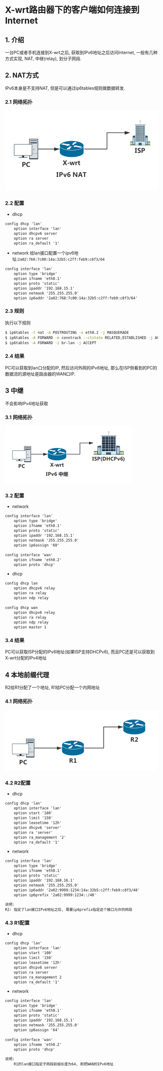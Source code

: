 # X-wrt路由器下的客户端如何连接到Internet

## 1. 介绍
一台PC或者手机连接到X-wrt之后, 获取到IPv6地址之后访问Internet, 一般有几种方式实现, NAT, 中继(relay), 划分子网段. 

## 2. NAT方式
IPv6本身是不支持NAT, 但是可以通过ip6tables规则做数据转发.
### 2.1 网络拓扑
![](../img/ipv6-NAT-topology.png)

### 2.2 配置
+ dhcp
```
config dhcp 'lan'
    option interface 'lan'
    option dhcpv6 server
    option ra server
    option ra_default '1'
```
+ network
给lan接口配置一个ipv6地址:`2a02:768:7c00:14a:32b5:c2ff:feb9:c8f3/64`
```
config interface 'lan'
    option type 'bridge'
    option ifname 'eth0.1'
    option proto 'static'
    option ipaddr '192.168.15.1'
    option netmask '255.255.255.0'
    option ip6addr '2a02:768:7c00:14a:32b5:c2ff:feb9:c8f3/64'
```

### 2.3 规则
执行以下规则
```sh
$ ip6tables -t nat -A POSTROUTING -o eth0.2 -j MASQUERADE
$ ip6tables -A FORWARD -m conntrack --ctstate RELATED,ESTABLISHED -j ACCEPT
$ ip6tables -A FORWARD -i br-lan -j ACCEPT
```
### 2.4 结果
PC可以获取到lan口分配的IP, 然后访问外网的IPv6地址, 那么在ISP侧看到的PC的数据流的源地址是路由器的WAN口IP.

## 3 中继
不会影响IPv4地址获取
### 3.1 网络拓扑
![](../img/ipv6-delay-topology.png)
### 3.2 配置
+ network
```
config interface 'lan'
	option type 'bridge'
	option ifname 'eth0.1'
	option proto 'static'
	option ipaddr '192.168.15.1'
	option netmask '255.255.255.0'
	option ip6assign '60'

config interface 'wan'
	option ifname 'eth0.2'
	option proto 'dhcp'
```
+ dhcp
```
config dhcp lan
    option dhcpv6 relay
    option ra relay
    option ndp relay

config dhcp wan
    option dhcpv6 relay
    option ra relay
    option ndp relay
    option master 1
```
### 3.4 结果
PC可以获取ISP分配的IPv6地址(如果ISP支持DHCPv6), 而且PC还是可以获取到X-wrt分配的IPv4地址
## 4 本地前缀代理
R2给R1分配了一个地址, R1给PC分配一个内网地址
### 4.1 网络拓扑
![](../img/ipv6-dhcpv6-prefix-delegation.png)

### 4.2 R2配置
+ dhcp
```
config dhcp 'lan'
    option interface 'lan'
    option start '100'
    option limit '150'
    option leasetime '12h'
    option dhcpv6 'server'
    option ra 'server'
    option ra_management '2'
    option ra_default '1'
```
+ network
```
config interface 'lan'
    option type 'bridge'
    option ifname 'eth0.1'
    option proto 'static'
    option ipaddr '192.168.16.1'
    option netmask '255.255.255.0'
    option ip6addr '2a02:9999:1234:14a:32b5:c2ff:feb9:c8f3/48'
    option ip6prefix '2a02:9999:1234::/48'
```
```
说明:
R2: 指定了lan接口IPv6地址之后, 需要ip6prefix指定这个接口允许的网段
```
### 4.3 R1配置
+ dhcp
```
config dhcp 'lan'
    option interface 'lan'
    option start '100'
    option limit '150'
    option leasetime '12h'
    option dhcpv6 server
    option ra server
    option ra_management 2
    option ra_default '1'

```
+ network
```
config interface 'lan'
    option type 'bridge'
    option ifname 'eth0.1'
    option proto 'static'
    option ipaddr '192.168.15.1'
    option netmask '255.255.255.0'
    option ip6assign '64'

config interface 'wan'
    option ifname 'eth0.2'
    option proto 'dhcp'

```
```
说明:
    R1的lan接口指定子网段前缀长度为64, 即把WAN的IPv6地址
```
